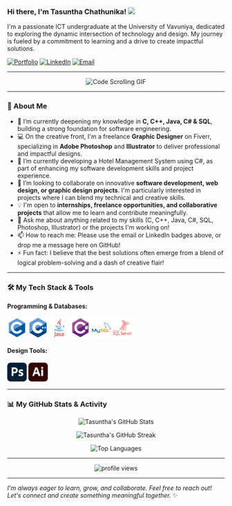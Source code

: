 ### Hi there, I'm Tasuntha Chathunika! <img src="https://media.giphy.com/media/hvRJCLFzcasrR4ia7z/giphy.gif" width="28">

I'm a passionate ICT undergraduate at the University of Vavuniya, dedicated to exploring the dynamic intersection of technology and design. My journey is fueled by a commitment to learning and a drive to create impactful solutions.

<a href="https://tasuntha-chathunika.github.io/my-portfolio/" target="_blank"><img src="https://img.shields.io/badge/Portfolio-MyWork-blue?style=for-the-badge&logo=github&logoColor=white" alt="Portfolio"></a>
<a href="https://www.linkedin.com/in/tasuntha-chathunika/" target="_blank"><img src="https://img.shields.io/badge/LinkedIn-Connect-blue?style=for-the-badge&logo=linkedin&logoColor=white" alt="LinkedIn"></a>
<a href="mailto:tasunthachathunika@gmail.com" target="_blank"><img src="https://img.shields.io/badge/Email-ContactMe-red?style=for-the-badge&logo=gmail&logoColor=white" alt="Email"></a>

---

<div align="center">
  <img src="https://media.giphy.com/media/qgQUggAC3Pfv687qPC/giphy.gif" alt="Code Scrolling GIF" width="600"/>
</div>

---

### 🚀 About Me

-   🌱 I’m currently deepening my knowledge in **C, C++, Java, C# & SQL**, building a strong foundation for software engineering.
-   💻 On the creative front, I'm a freelance **Graphic Designer** on Fiverr, specializing in **Adobe Photoshop** and **Illustrator** to deliver professional and impactful designs.
-   🔭 I’m currently developing a Hotel Management System using C#, as part of enhancing my software development skills and project experience.
-   🤝 I’m looking to collaborate on innovative **software development, web design, or graphic design projects**. I'm particularly interested in projects where I can blend my technical and creative skills.
-   💡 I'm open to **internships, freelance opportunities, and collaborative projects** that allow me to learn and contribute meaningfully.
-   💬 Ask me about anything related to my skills (C, C++, Java, C#, SQL, Photoshop, Illustrator) or the projects I'm working on!
-   📫 How to reach me: Please use the email or LinkedIn badges above, or drop me a message here on GitHub!
-   ⚡ Fun fact: I believe that the best solutions often emerge from a blend of logical problem-solving and a dash of creative flair!

---

### 🛠️ My Tech Stack & Tools

#### Programming & Databases:
<p align="left">
  <a href="https://www.cprogramming.com/" target="_blank" rel="noreferrer"><img src="https://raw.githubusercontent.com/devicons/devicon/master/icons/c/c-original.svg" alt="C" width="45" height="45"/></a>
  <a href="https://isocpp.org/" target="_blank" rel="noreferrer"><img src="https://raw.githubusercontent.com/devicons/devicon/master/icons/cplusplus/cplusplus-original.svg" alt="C++" width="45" height="45"/></a>
  <a href="https://www.java.com" target="_blank" rel="noreferrer"><img src="https://raw.githubusercontent.com/devicons/devicon/master/icons/java/java-original-wordmark.svg" alt="Java" width="45" height="45"/></a>
  <a href="https://learn.microsoft.com/en-us/dotnet/csharp/" target="_blank" rel="noreferrer"><img src="https://raw.githubusercontent.com/devicons/devicon/master/icons/csharp/csharp-original.svg" alt="C#" width="45" height="45"/></a>
  <a href="https://www.mysql.com/" target="_blank" rel="noreferrer"><img src="https://raw.githubusercontent.com/devicons/devicon/master/icons/mysql/mysql-original-wordmark.svg" alt="MySQL" width="45" height="45"/></a>
  <a href="https://www.microsoft.com/en-us/sql-server" target="_blank" rel="noreferrer"><img src="https://raw.githubusercontent.com/devicons/devicon/master/icons/microsoftsqlserver/microsoftsqlserver-plain-wordmark.svg" alt="SQL Server" width="45" height="45"/></a>
  </p>

#### Design Tools:
<p align="left">
  <a href="https://www.adobe.com/products/photoshop.html" target="_blank" rel="noreferrer"><img src="https://raw.githubusercontent.com/devicons/devicon/master/icons/photoshop/photoshop-plain.svg" alt="Photoshop" width="45" height="45"/></a>
  <a href="https://www.adobe.com/products/illustrator.html" target="_blank" rel="noreferrer"><img src="https://raw.githubusercontent.com/devicons/devicon/master/icons/illustrator/illustrator-plain.svg" alt="Illustrator" width="45" height="45"/></a>
  </p>

---

### 📊 My GitHub Stats & Activity

<p align="center">
  <img src="https://github-readme-stats.vercel.app/api?username=Tasuntha-Chathunika&show_icons=true&theme=tokyonight&rank_icon=github&count_private=true&hide_border=true" alt="Tasuntha's GitHub Stats" />
</p>
<p align="center">
  <img src="https://github-readme-streak-stats.herokuapp.com/?user=Tasuntha-Chathunika&theme=tokyonight&hide_border=true" alt="Tasuntha's GitHub Streak" />
</p>
<p align="center">
  <img src="https://github-readme-stats.vercel.app/api/top-langs/?username=Tasuntha-Chathunika&layout=compact&theme=tokyonight&hide_border=true&langs_count=8" alt="Top Languages" />
</p>

---

<p align="center">
  <img src="https://komarev.com/ghpvc/?username=Tasuntha-Chathunika&label=Profile%20Views&color=blueviolet&style=flat-square" alt="profile views" />
</p>

---

*I'm always eager to learn, grow, and collaborate. Feel free to reach out! Let's connect and create something meaningful together.* ✨
